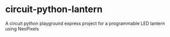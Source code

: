 # circuit-python-lantern
A circuit python playground express project for a programmable LED lantern using NeoPixels
